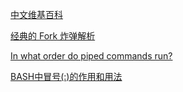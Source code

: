 [中文维基百科](https://zh.wikipedia.org/wiki/Fork%E7%82%B8%E5%BC%B9)

[经典的 Fork 炸弹解析](https://linux.cn/article-5685-1.html)

[In what order do piped commands run?](https://unix.stackexchange.com/questions/37508/in-what-order-do-piped-commands-run)

[BASH中冒号(:)的作用和用法](https://ixyzero.com/blog/archives/2512.html)